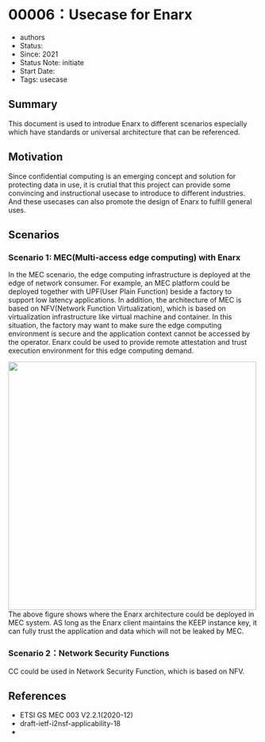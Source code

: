 # 00006：Usecase for Enarx
* authors
* Status: 
* Since: 2021
* Status Note: initiate
* Start Date: 
* Tags: usecase
## Summary 
This document is used to introdue Enarx to different scenarios especially which have standards or universal architecture that can be referenced.
## Motivation
Since confidential computing is an emerging concept and solution for protecting data in use, it is crutial that this project can provide some convincing and instructional usecase to introduce to different industries. And these usecases can also promote the design of Enarx to fulfill general uses.
## Scenarios
### Scenario 1: MEC(Multi-access edge computing) with Enarx
In the MEC scenario, the edge computing infrastructure is deployed at the edge of network consumer. 
For example, an MEC platform could be deployed together with UPF(User Plain Function) beside a factory to support low latency applications. In addition, the architecture of MEC is based on NFV(Network  Function Virtualization), which is based on virtualization infrastructure like virtual machine and container. In this situation, the factory may want to make sure the edge computing environment is secure and the application context cannot be accessed by the operator. Enarx could be used to provide remote attestation and trust execution environment for this edge computing demand.

<img src="https://user-images.githubusercontent.com/80935986/126958816-0e28b23c-88d7-4497-bc0c-6589e96c4448.png" width="500">
The above figure shows where the Enarx architecture could be deployed in MEC system. AS long as the Enarx client maintains the KEEP instance key, it can fully trust the application and data which will not be leaked by MEC.

### Scenario 2：Network Security Functions
CC could be used in Network Security Function, which is based on NFV.


## References
* ETSI GS MEC 003 V2.2.1(2020-12)
* draft-ietf-i2nsf-applicability-18
* 
